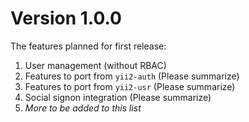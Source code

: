 Version 1.0.0
=============

The features planned for first release:

1. User management (without RBAC)
2. Features to port from `yii2-auth` (Please summarize)
3. Features to port from `yii2-usr` (Please summarize) 
4. Social signon integration (Please summarize)
5. _More to be added to this list_

